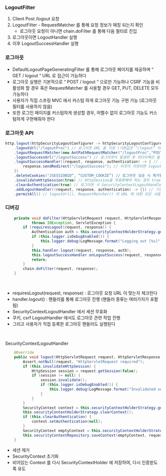 ### LogoutFilter

1. Client Post /logout 요청 
2. LogoutFilter - RequestMatcher 를 통해 요청 정보가 매칭 되는지 확인 
   - 로그아웃 요청이 아니면 chain.doFilter 를 통해 다음 필터로 진입
3. 로그아웃이면 LogoutHandler 실행
4. 이후 LogoutSuccessHandler 실행


### 로그아웃 
- DefaultLogoutPageGeneratingFilter 를 통해 로그아웃 페이지를 제공하며 “ GET / logout ” URL 로 접근이 가능하다
- 로그아웃 실행은 기본적으로 “ POST / logout “ 으로만 가능하나 CSRF 기능을 비활성화 할 경우 혹은 RequestMatcher 를 사용할 경우 GET, PUT, DELETE 모두 가능하다
- 사용자가 직접 스프링 MVC 에서 커스텀 하게 로그아웃 기능 구현 가능 (로그아웃 필터를 사용하지 않음)
- 또한 로그인 페이지를 커스텀하게 생성할 경우, 어쩔수 없이 로그아웃 기능도 커스텀하게 구현해줘야 한다


### 로그아웃 API

```java
http.logout(httpSecurityLogoutConfigurer -> httpSecurityLogoutConfigurer
    .logoutUrl("/logoutProc") // 로그아웃 URL 을 지정 (기본값은 “/logout” 이다)
    .logoutRequestMatcher(new AntPathRequestMatcher("/logoutProc","POST")) // 로그아웃이 발생하는 RequestMatcher 을 지정한다. logoutUrl 보다 우선적이다
    .logoutSuccessUrl("/logoutSuccess") // 로그아웃이 발생한 후 리다이렉션 될 URL이다. 기본값은 ＂/login?logout＂이다
    .logoutSuccessHandler((request, response, authentication) -> { // 사용할 LogoutSuccessHandler 를 설정합니다.
        response.sendRedirect("/logoutSuccess"); // 이것이 지정되면 logoutSuccessUrl(String)은 무시된다
    })
    .deleteCookies("JSESSIONID“, “CUSTOM_COOKIE”) // 로그아웃 성공 시 제거될 쿠키의 이름을 지정할 수 있다
    .invalidateHttpSession(true) // HttpSession을 무효화해야 하는 경우 true (기본값), 그렇지 않으면 false 이다
    .clearAuthentication(true) // 로그아웃 시 SecurityContextLogoutHandler가 인증(Authentication)을 삭제 해야 하는지 여부를 명시한다
    .addLogoutHandler((request, response, authentication) -> {}) // 기존의 로그아웃 핸들러 뒤에 새로운 LogoutHandler를 추가 한다
    .permitAll() // logoutUrl(), RequestMatcher() 의 URL 에 대한 모든 사용자의 접근을 허용 함
```


### 디버깅

```java
	private void doFilter(HttpServletRequest request, HttpServletResponse response, FilterChain chain)
			throws IOException, ServletException {
		if (requiresLogout(request, response)) {
			Authentication auth = this.securityContextHolderStrategy.getContext().getAuthentication();
			if (this.logger.isDebugEnabled()) {
				this.logger.debug(LogMessage.format("Logging out [%s]", auth));
			}
			this.handler.logout(request, response, auth);
			this.logoutSuccessHandler.onLogoutSuccess(request, response, auth);
			return;
		}
		chain.doFilter(request, response);
	}
```

<br>

- requiresLogout(request, response) : 로그아웃 요청 URL 이 맞는지 체크한다 
- handler.logout() : 핸들러를 통해 로그아웃 진행 (핸들러 종류는 여러가지가 포함됨)
- SecurityContextLogoutHandler 에서 세션 무효화
- 쿠키, csrf LogoutHandler 에서도 로그아웃 관련 작업 진행 
- 그리고 사용자가 직접 등록한 로그아웃 핸들러도 실행된다 


<br>

SecurityContextLogoutHandler

```java
	@Override
	public void logout(HttpServletRequest request, HttpServletResponse response, Authentication authentication) {
		Assert.notNull(request, "HttpServletRequest required");
		if (this.invalidateHttpSession) {
			HttpSession session = request.getSession(false);
			if (session != null) {
				session.invalidate();
				if (this.logger.isDebugEnabled()) {
					this.logger.debug(LogMessage.format("Invalidated session %s", session.getId()));
				}
			}
		}
		SecurityContext context = this.securityContextHolderStrategy.getContext();
		this.securityContextHolderStrategy.clearContext();
		if (this.clearAuthentication) {
			context.setAuthentication(null);
		}
		SecurityContext emptyContext = this.securityContextHolderStrategy.createEmptyContext();
		this.securityContextRepository.saveContext(emptyContext, request, response);
	}
```
- 세션 제거
- SecurityContext 초기화
- 비어있는 Context 를 다시 SecurityContextHolder 에 저장하여, 다시 인증받도록 유도 

